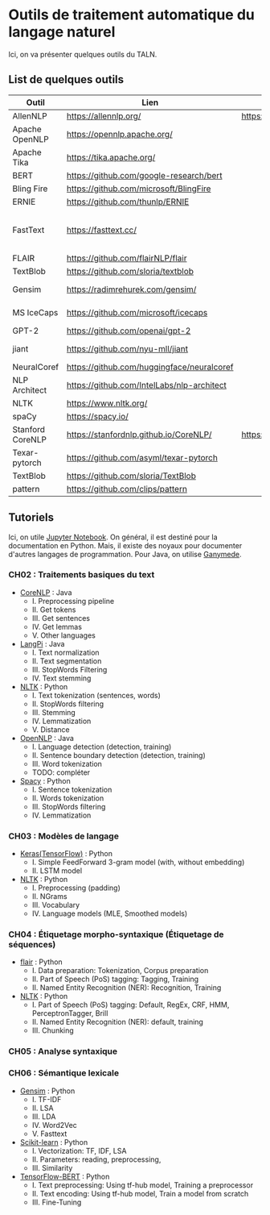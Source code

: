 # Outils de traitement automatique du langage naturel

Ici, on va présenter quelques outils du TALN.

## List de quelques outils

|Outil|Lien|Demo|Langage|Tâches|
|---|---|---|---|---|
|AllenNLP|https://allennlp.org/|https://demo.allennlp.org/|Python| |
|Apache OpenNLP|https://opennlp.apache.org/| |Java| |
|Apache Tika|https://tika.apache.org/| |Java|Text extraction|
|BERT|https://github.com/google-research/bert| |Python|Modele|
|Bling Fire|https://github.com/microsoft/BlingFire| |Multiple (C++)|Preprocessing|
|ERNIE|https://github.com/thunlp/ERNIE| |Python|Modle|
|FastText|https://fasttext.cc/| |Python|Text classification and word representation|
|FLAIR|https://github.com/flairNLP/flair| |Python|NER, PoS|
|TextBlob|https://github.com/sloria/textblob| |Python| |
|Gensim|https://radimrehurek.com/gensim/| |Python|Topic modeling|
|MS IceCaps|https://github.com/microsoft/icecaps| |Python|Conversation agent|
|GPT-2|https://github.com/openai/gpt-2| |Python|Modele|
|jiant|https://github.com/nyu-mll/jiant| |Python|Research tasks|
|NeuralCoref|https://github.com/huggingface/neuralcoref| |Python(Spacy)|CoRef|
|NLP Architect|https://github.com/IntelLabs/nlp-architect| |Python| |
|NLTK|https://www.nltk.org/| |Python| |
|spaCy|https://spacy.io/| |Python| |
|Stanford CoreNLP|https://stanfordnlp.github.io/CoreNLP/|https://corenlp.run/|Java| |
|Texar-pytorch|https://github.com/asyml/texar-pytorch| |Python| |
|TextBlob|https://github.com/sloria/TextBlob| |Python| |
|pattern|https://github.com/clips/pattern| |Python| |

## Tutoriels

Ici, on utile [Jupyter Notebook](https://jupyter.org/).
On général, il est destiné pour la documentation en Python.
Mais, il existe des noyaux pour documenter d'autres langages de programmation.
Pour Java, on utilise [Ganymede](https://github.com/allen-ball/ganymede).

### CH02 : Traitements basiques du text

- [CoreNLP](CH02/preprocessing_java_CoreNLP.ipynb) : Java
  - I. Preprocessing pipeline
  - II. Get tokens
  - III. Get sentences
  - IV. Get lemmas
  - V. Other languages
- [LangPi](CH02/preprocessing_java_LangPi.ipynb) : Java
  - I. Text normalization
  - II. Text segmentation
  - III. StopWords Filtering
  - IV. Text stemming
- [NLTK](CH02/preprocessing_python_NLTK.ipynb) : Python
  - I. Text tokenization (sentences, words)
  - II. StopWords filtering
  - III. Stemming
  - IV. Lemmatization
  - V. Distance
- [OpenNLP](CH02/preprocessing_java_OpenNLP.ipynb) : Java
  - I. Language detection (detection, training)
  - II. Sentence boundary detection (detection, training)
  - III. Word tokenization
  - TODO: compléter
- [Spacy](CH02/preprocessing_python_Spacy.ipynb) : Python
  - I. Sentence tokenization
  - II. Words tokenization
  - III. StopWords filtering
  - IV. Lemmatization

  
### CH03 : Modèles de langage

- [Keras(TensorFlow)](CH03/models_python_Keras.ipynb) : Python
  - I. Simple FeedForward 3-gram model (with, without embedding)
  - II. LSTM model
- [NLTK](CH03/models_python_NLTK.ipynb) : Python
  - I. Preprocessing (padding)
  - II. NGrams
  - III. Vocabulary
  - IV. Language models (MLE, Smoothed models)
  
### CH04 : Étiquetage morpho-syntaxique (Étiquetage de séquences)

- [flair](CH04/sequences_python_flair.ipynb) : Python
  - I. Data preparation: Tokenization, Corpus preparation
  - II. Part of Speech (PoS) tagging: Tagging, Training
  - II. Named Entity Recognition (NER): Recognition, Training
- [NLTK](CH04/sequences_python_NLTK.ipynb) : Python
  - I. Part of Speech (PoS) tagging: Default, RegEx, CRF, HMM, PerceptronTagger, Brill
  - II. Named Entity Recognition (NER): default, training
  - III. Chunking

### CH05 : Analyse syntaxique

### CH06 : Sémantique lexicale

- [Gensim](CH06/encoding_python_gensim.ipynb) : Python
  - I. TF-IDF
  - II. LSA
  - III. LDA
  - IV. Word2Vec
  - V. Fasttext
- [Scikit-learn](CH06/encoding_python_sklearn.ipynb) : Python
  - I. Vectorization: TF, IDF, LSA
  - II. Parameters: reading, preprocessing, 
  - III. Similarity
- [TensorFlow-BERT](CH06/encoding_python_TF_BERT.ipynb) : Python
  - I. Text preprocessing: Using tf-hub model, Training a preprocessor
  - II. Text encoding: Using tf-hub model, Train a model from scratch
  - III. Fine-Tuning
  